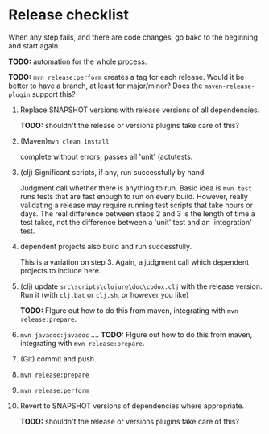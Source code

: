 # Release checklist

When any step fails, and there are code changes, go bakc to the 
beginning and start again.

**TODO:** automation for the whole process.

**TODO:** ```mvn release:perform``` creates a tag for each release.
Would it be better to have a branch, at least for major/minor?
Does the ```maven-release-plugin``` support this?

1. Replace SNAPSHOT versions with release versions of all 
dependencies. 

    **TODO:** shouldn't the release or versions plugins take care 
    of this?
    
2. (Maven)```mvn clean install```

    complete without errors; passes all 'unit' (actutests.
    
3. (clj) Significant scripts, if any, run successfully by hand.

    Judgment call whether there is anything to run. Basic idea is
    ```mvn test``` runs tests that are fast enough to run on every 
    build. However, really validating a release may require 
    running test scripts that take hours or days.
    The real difference between steps 2 and 3 is the length of
    time a test takes, not the difference between a 'unit' test
    and an `integration' test.
    
4. dependent projects also build and run successfully.

    This is a variation on step 3. Again, a judgment call which
    dependent projects to include here.
    
5. (clj) update ```src\scripts\clojure\doc\codox.clj``` with the
    release version. Run it (with ```clj.bat``` or ```clj.sh```,
    or however you like) 
    
    **TODO:** FIgure out how to do this from maven, integrating
    with ```mvn release:prepare```.
    
6. ```mvn javadoc:javadoc```
....
    **TODO:** FIgure out how to do this from maven, integrating
    with ```mvn release:prepare```.
    
    
5. (Git) commit and push.

6. ```mvn release:prepare```

7. ```mvn release:perform```

1. Revert to SNAPSHOT versions of dependencies where appropriate. 

    **TODO:** shouldn't the release or versions plugins take care 
    of this?
    
